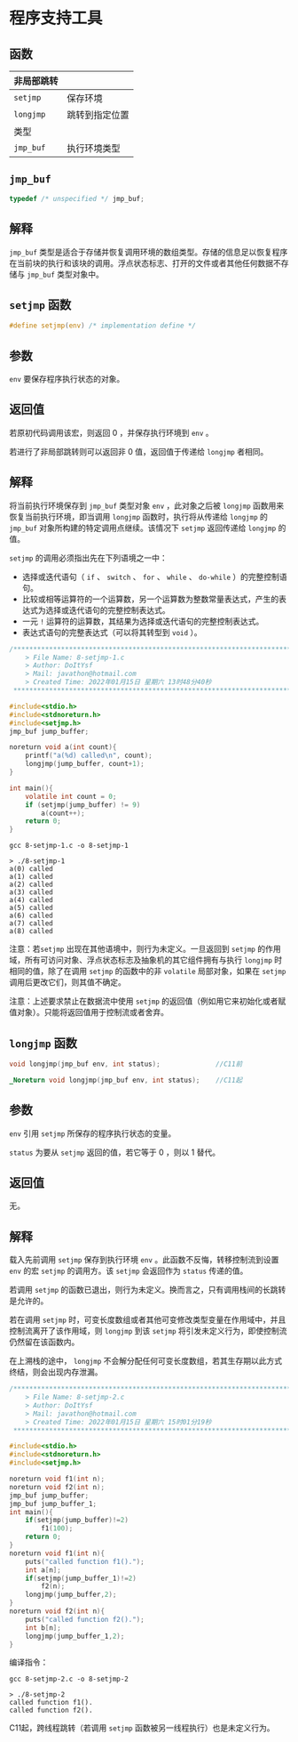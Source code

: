 # **程序支持工具**
## 函数
|**非局部跳转**  |             |
|---            |---          |
|`setjmp`       |保存环境      |
|`longjmp`      |跳转到指定位置 |
|类型           |             |
|`jmp_buf`      |执行环境类型   |

## **`jmp_buf`**
```c
typedef /* unspecified */ jmp_buf;
```
## **解释**
`jmp_buf` 类型是适合于存储并恢复调用环境的数组类型。存储的信息足以恢复程序在当前块的执行和该块的调用。浮点状态标志、打开的文件或者其他任何数据不存储与 `jmp_buf` 类型对象中。

## **`setjmp` 函数**
```c
#define setjmp(env) /* implementation define */
```
## **参数**
`env` 要保存程序执行状态的对象。
## **返回值**
若原初代码调用该宏，则返回 0 ，并保存执行环境到 `env` 。

若进行了非局部跳转则可以返回非 0 值，返回值于传递给 `longjmp` 者相同。
## **解释**
将当前执行环境保存到 `jmp_buf` 类型对象 `env` ，此对象之后被 `longjmp` 函数用来恢复当前执行环境，即当调用 `longjmp` 函数时，执行将从传递给 `longjmp` 的 `jmp_buf` 对象所构建的特定调用点继续。该情况下 `setjmp` 返回传递给 `longjmp` 的值。

`setjmp` 的调用必须指出先在下列语境之一中：
- 选择或迭代语句（ `if` 、 `switch` 、 `for` 、 `while` 、 `do-while` ）的完整控制语句。
- 比较或相等运算符的一个运算数，另一个运算数为整数常量表达式，产生的表达式为选择或迭代语句的完整控制表达式。
- 一元 `!` 运算符的运算数，其结果为选择或迭代语句的完整控制表达式。
- 表达式语句的完整表达式（可以将其转型到 `void` ）。

```c
/*************************************************************************
	> File Name: 8-setjmp-1.c
	> Author: DoItYsf
	> Mail: javathon@hotmail.com
	> Created Time: 2022年01月15日 星期六 13时48分40秒
 ************************************************************************/

#include<stdio.h>
#include<stdnoreturn.h>
#include<setjmp.h>
jmp_buf jump_buffer;

noreturn void a(int count){
    printf("a(%d) called\n", count);
    longjmp(jump_buffer, count+1);
}

int main(){
    volatile int count = 0;
    if (setjmp(jump_buffer) != 9)
        a(count++);
    return 0;
}
```
```shell
gcc 8-setjmp-1.c -o 8-setjmp-1
```
```shell
> ./8-setjmp-1
a(0) called
a(1) called
a(2) called
a(3) called
a(4) called
a(5) called
a(6) called
a(7) called
a(8) called
```
注意：若`setjmp` 出现在其他语境中，则行为未定义。一旦返回到 `setjmp` 的作用域，所有可访问对象、浮点状态标志及抽象机的其它组件拥有与执行 `longjmp` 时相同的值，除了在调用 `setjmp` 的函数中的非 `volatile` 局部对象，如果在 `setjmp` 调用后更改它们，则其值不确定。

注意：上述要求禁止在数据流中使用 `setjmp` 的返回值（例如用它来初始化或者赋值对象）。只能将返回值用于控制流或者舍弃。
## **`longjmp` 函数**
```c
void longjmp(jmp_buf env, int status);              //C11前

_Noreturn void longjmp(jmp_buf env, int status);    //C11起
```
## **参数**
`env` 引用 `setjmp` 所保存的程序执行状态的变量。

`status` 为要从 `setjmp` 返回的值，若它等于 0 ，则以 1 替代。
## **返回值**
无。
## **解释**
载入先前调用 `setjmp` 保存到执行环境 `env` 。此函数不反悔，转移控制流到设置 `env` 的宏 `setjmp` 的调用方。该 `setjmp` 会返回作为 `status` 传递的值。

若调用 `setjmp` 的函数已退出，则行为未定义。换而言之，只有调用栈间的长跳转是允许的。

若在调用 `setjmp` 时，可变长度数组或者其他可变修改类型变量在作用域中，并且控制流离开了该作用域，则 `longjmp` 到该 `setjmp` 将引发未定义行为，即使控制流仍然留在该函数内。

在上溯栈的途中， `longjmp` 不会解分配任何可变长度数组，若其生存期以此方式终结，则会出现内存泄漏。

```c
/*************************************************************************
	> File Name: 8-setjmp-2.c
	> Author: DoItYsf
	> Mail: javathon@hotmail.com
	> Created Time: 2022年01月15日 星期六 15时01分19秒
 ************************************************************************/

#include<stdio.h>
#include<stdnoreturn.h>
#include<setjmp.h>

noreturn void f1(int n);
noreturn void f2(int n);
jmp_buf jump_buffer;
jmp_buf jump_buffer_1;
int main(){
    if(setjmp(jump_buffer)!=2)
        f1(100);
    return 0;
}
noreturn void f1(int n){
    puts("called function f1().");
    int a[n];
    if(setjmp(jump_buffer_1)!=2)
        f2(n);
    longjmp(jump_buffer,2);
}
noreturn void f2(int n){
    puts("called function f2().");
    int b[n];
    longjmp(jump_buffer_1,2);
}
```
编译指令：
```shell
gcc 8-setjmp-2.c -o 8-setjmp-2
```
```shell
> ./8-setjmp-2
called function f1().
called function f2().
```
C11起，跨线程跳转（若调用 `setjmp` 函数被另一线程执行）也是未定义行为。